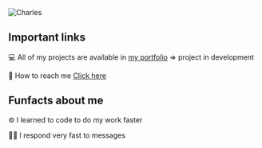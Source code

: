 <img alt="Charles" align="center" src="https://readme-typing-svg.demolab.com?font=Fira+Code&size=19&pause=1000&color=bdf2ff&center=false&vCenter=true&width=435&lines=Hi+I'm+Charles">

## Important links

💻 All of my projects are available in [my portfolio](https://portfolio01-kappa.vercel.app/) => project in development

📧 How to reach me [Click here](https://linkedin.com/in/karol-s-802755258)

## Funfacts about me

⚙ I learned to code to do my work faster

🐱‍👤 I respond very fast to messages
